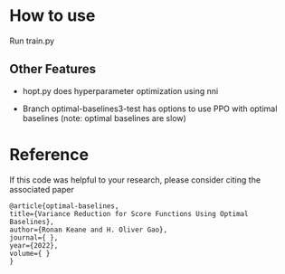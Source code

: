 # How to use
Run train.py

## Other Features
- hopt.py does hyperparameter optimization using nni

- Branch optimal-baselines3-test has options to use PPO with optimal baselines (note: optimal baselines are slow)

# Reference
If this code was helpful to your research, please consider citing the associated paper
```
@article{optimal-baselines,
title={Variance Reduction for Score Functions Using Optimal Baselines},
author={Ronan Keane and H. Oliver Gao}, 
journal={ },
year={2022},
volume={ }
}
```
